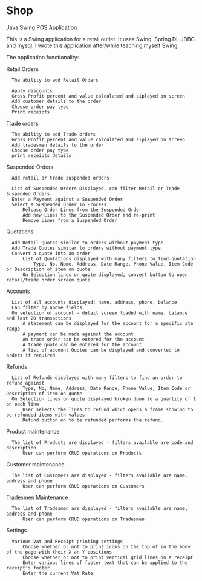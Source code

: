 # Shop
Java Swing POS Application

This is a Swing application for a retail outlet. It uses Swing, Spring DI, JDBC and mysql. I wrote this application after/while teaching myself Swing.

The application functionality:

  Retail Orders
    
      The ability to add Retail Orders
      
      Apply discounts
      Gross Profit percent and value calculated and siplayed on screen
      Add customer details to the order
      Choose order pay type
      Print receipts
    
  Trade orders
  
      The ability to add Trade orders
      Gross Profit percent and value calculated and siplayed on screen
      Add tradesmen details to the order
      Choose order pay type
      print receipts details
      
  Suspended Orders
  
      Add retail or trade suspended orders
      
      List of Suspended Orders Displayed, can filter Retail or Trade Suspended Orders
      Enter a Payment against a Suspended Order
      Select a Suspended Order To Process
          Release Order Lines from the Suspended Order
          Add new Lines to the Suspended Order and re-print
          Remove Lines from a Suspended Order
  
  Quotations
  
      Add Retail Quotes similar to orders without payment type
      Add Trade Quotes similar to orders without payment type
      Convert a quote into an order
          List of Quotations displayed with many filters to find quotation
              Type, No, Name, Address, Date Range, Phone Value, Item Code or Description of item on quote
          On Selection lines on quote displayed, convert button to open retail/trade order screen quote
  
  Accounts
  
      List of all accounts displayed: name, address, phone, balance
      Can filter by above fields
      On selection of account - detail screen loaded with name, balance and last 20 transactions
          A statement can be displayed for the account for a specific ate range
          A payment can be made against the account
          An trade order can be entered for the account
          A trade quote can be entered for the account
          A list of account Quotes can be displayed and converted to orders if required
  
  Refunds
  
      List of Refunds displayed with many filters to find an order to refund against
          Type, No, Name, Address, Date Range, Phone Value, Item Code or Description of item on quote
      On Selection lines on quote displayed broken down to a quantity of 1 on each line
          User selects the lines to refund which opens a frame showing to be refunded items with values
          Refund button on to be refunded performs the refund.
  
  Product maintenance
  
      The list of Products are displayed - filters available are code and description
          User can perform CRUD operations on Products
  
  Customer maintenance
  
      The list of Customers are displayed - filters available are name, address and phone
          User can perform CRUD operations on Customers
  
  Tradesmen Maintenance
  
      The list of Tradesmen are displayed - filters available are name, address and phone
          User can perform CRUD operations on Tradesmen
      
  Settings
  
      Various Vat and Receipt printing settings
          Choose whether or not to print icons on the top of in the body of the page with their X an Y positions
          Choose whether or not to print vertical grid lines on a receipt
          Enter various lines of footer text that can be applied to the receipt's footer
          Enter the current Vat Rate
